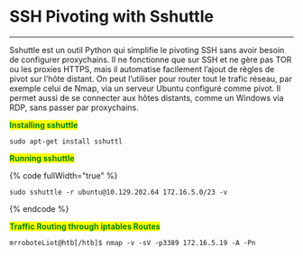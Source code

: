 # SSH Pivoting with Sshuttle

***

Sshuttle est un outil Python qui simplifie le pivoting SSH sans avoir besoin de configurer proxychains. Il ne fonctionne que sur SSH et ne gère pas TOR ou les proxies HTTPS, mais il automatise facilement l’ajout de règles de pivot sur l’hôte distant. On peut l’utiliser pour router tout le trafic réseau, par exemple celui de Nmap, via un serveur Ubuntu configuré comme pivot. Il permet aussi de se connecter aux hôtes distants, comme un Windows via RDP, sans passer par proxychains.

<mark style="color:green;">**Installing sshuttle**</mark>

```shell-session
sudo apt-get install sshuttl
```

<mark style="color:green;">**Running sshuttle**</mark>

{% code fullWidth="true" %}
```shell-session
sudo sshuttle -r ubuntu@10.129.202.64 172.16.5.0/23 -v 
```
{% endcode %}

<mark style="color:green;">**Traffic Routing through iptables Routes**</mark>

```shell-session
mrroboteLiot@htb[/htb]$ nmap -v -sV -p3389 172.16.5.19 -A -Pn

```
